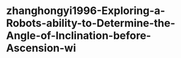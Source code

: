 # zhanghongyi1996-Exploring-a-Robots-ability-to-Determine-the-Angle-of-Inclination-before-Ascension-wi